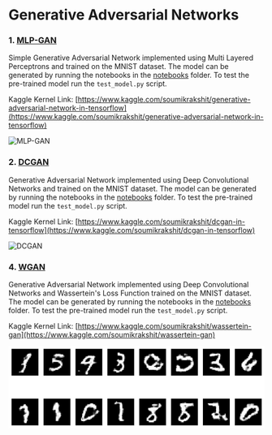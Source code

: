 # Generative Adversarial Networks

### 1. [MLP-GAN](./1-MLP-GAN/)
Simple Generative Adversarial Network implemented using Multi Layered Perceptrons and trained on the MNIST dataset. The model can be generated by running the notebooks in the [notebooks](./1-MLP-GAN/notebooks/) folder. To test the pre-trained model run the `test_model.py` script.

Kaggle Kernel Link: [https://www.kaggle.com/soumikrakshit/generative-adversarial-network-in-tensorflow](https://www.kaggle.com/soumikrakshit/generative-adversarial-network-in-tensorflow)

![MLP-GAN](./1-MLP-GAN/mlp-gan.png)

### 2. [DCGAN](./2-DCGAN/)
Generative Adversarial Network implemented using Deep Convolutional Networks and trained on the MNIST dataset. The model can be generated by running the notebooks in the [notebooks](./2-DCGAN/notebooks/) folder. To test the pre-trained model run the `test_model.py` script.

Kaggle Kernel Link: [https://www.kaggle.com/soumikrakshit/dcgan-in-tensorflow](https://www.kaggle.com/soumikrakshit/dcgan-in-tensorflow)

![DCGAN](./2-DCGAN/dcgan.png)

### 4. [WGAN](./4-WGAN/)
Generative Adversarial Network implemented using Deep Convolutional Networks and Wassertein's Loss Function trained on the MNIST dataset. The model can be generated by running the notebooks in the [notebooks](./4-WGAN/notebooks/) folder. To test the pre-trained model run the `test_model.py` script.

Kaggle Kernel Link: [https://www.kaggle.com/soumikrakshit/wassertein-gan](https://www.kaggle.com/soumikrakshit/wassertein-gan)

![WGAN](./4-WGAN/wgan.png)